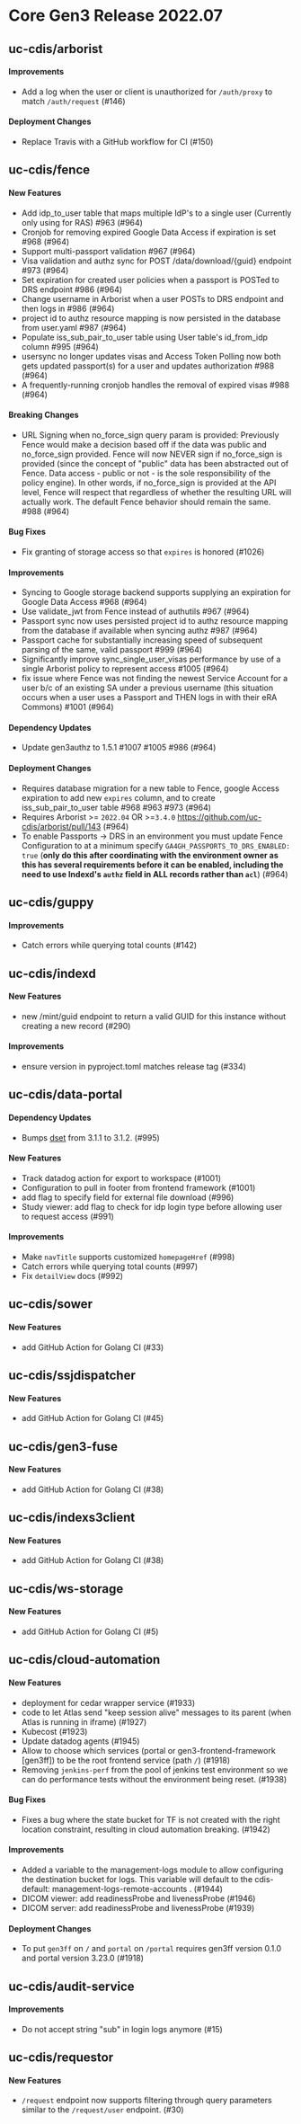 # Core Gen3 Release 2022.07

## uc-cdis/arborist

#### Improvements
  - Add a log when the user or client is unauthorized for `/auth/proxy` to 
    match `/auth/request` (#146)

#### Deployment Changes
  - Replace Travis with a GitHub workflow for CI (#150)

## uc-cdis/fence

#### New Features
  - Add idp_to_user table that maps multiple IdP's to a single user (Currently 
    only using for RAS) #963 (#964)
  - Cronjob for removing expired Google Data Access if expiration is set #968 
    (#964)
  - Support multi-passport validation #967 (#964)
  - Visa validation and authz sync for POST /data/download/{guid} endpoint #973 
    (#964)
  - Set expiration for created user policies when a passport is POSTed to DRS 
    endpoint #986 (#964)
  - Change username in Arborist when a user POSTs to DRS endpoint and then logs 
    in #986 (#964)
  - project id to authz resource mapping is now persisted in the database from 
    user.yaml #987 (#964)
  - Populate iss_sub_pair_to_user table using User table's id_from_idp column 
    #995 (#964)
  - usersync no longer updates visas and Access Token Polling now both gets 
    updated passport(s) for a user and updates authorization #988 (#964)
  - A frequently-running cronjob handles the removal of expired visas #988 
    (#964)

#### Breaking Changes
  - URL Signing when no_force_sign query param is provided: Previously Fence 
    would make a decision based off if the data was public and no_force_sign 
    provided. Fence will now NEVER sign if no_force_sign is provided (since the 
    concept of "public" data has been abstracted out of Fence. Data access - 
    public or not - is the sole responsibility of the policy engine). In other 
    words, if no_force_sign is provided at the API level, Fence will respect 
    that regardless of whether the resulting URL will actually work. The 
    default Fence behavior should remain the same. #988 (#964)

#### Bug Fixes
  - Fix granting of storage access so that `expires` is honored (#1026)

#### Improvements
  - Syncing to Google storage backend supports supplying an expiration for 
    Google Data Access #968 (#964)
  - Use validate_jwt from Fence instead of authutils #967 (#964)
  - Passport sync now uses persisted project id to authz resource mapping from 
    the database if available when syncing authz #987 (#964)
  - Passport cache for substantially increasing speed of subsequent parsing of 
    the same, valid passport #999 (#964)
  - Significantly improve sync_single_user_visas performance by use of a single 
    Arborist policy to represent access #1005 (#964)
  - fix issue where Fence was not finding the newest Service Account for a user 
    b/c of an existing SA under a previous username (this situation occurs when 
    a user uses a Passport and THEN logs in with their eRA Commons) #1001 (#964)

#### Dependency Updates
  - Update gen3authz to 1.5.1 #1007 #1005 #986 (#964)

#### Deployment Changes
  - Requires database migration for a new table to Fence, google Access 
    expiration to add new `expires` column, and to create iss_sub_pair_to_user 
    table #968 #963 #973 (#964)
  - Requires Arborist >= `2022.04` OR >=`3.4.0` 
    https://github.com/uc-cdis/arborist/pull/143 (#964)
  - To enable Passports -> DRS in an environment you must update Fence 
    Configuration to at a minimum specify `GA4GH_PASSPORTS_TO_DRS_ENABLED: 
    true` (**only do this after coordinating with the environment owner as this 
    has several requirements before it can be enabled, including the need to 
    use Indexd's `authz` field in ALL records rather than `acl`**) (#964)

## uc-cdis/guppy

#### Improvements
  - Catch errors while querying total counts (#142)

## uc-cdis/indexd

#### New Features
  - new /mint/guid endpoint to return a valid GUID for this instance without 
    creating a new record (#290)

#### Improvements
  - ensure version in pyproject.toml matches release tag (#334)

## uc-cdis/data-portal

#### Dependency Updates
  - Bumps [dset](https://github.com/lukeed/dset) from 3.1.1 to 3.1.2. (#995)

#### New Features
  - Track datadog action for export to workspace (#1001)
  - Configuration to pull in footer from frontend framework (#1001)
  - add flag to specify field for external file download (#996)
  - Study viewer: add flag to check for idp login type before allowing user to 
    request access (#991)

#### Improvements
  - Make `navTitle` supports customized `homepageHref` (#998)
  - Catch errors while querying total counts (#997)
  - Fix `detailView` docs (#992)

## uc-cdis/sower

#### New Features
  - add GitHub Action for Golang CI (#33)

## uc-cdis/ssjdispatcher

#### New Features
  - add GitHub Action for Golang CI (#45)

## uc-cdis/gen3-fuse

#### New Features
  - add GitHub Action for Golang CI (#38)

## uc-cdis/indexs3client

#### New Features
  - add GitHub Action for Golang CI (#38)

## uc-cdis/ws-storage

#### New Features
  - add GitHub Action for Golang CI (#5)

## uc-cdis/cloud-automation

#### New Features
  - deployment for cedar wrapper service (#1933)
  - code to let Atlas send "keep session alive" messages to its parent (when 
    Atlas is running in iframe) (#1927)
  - Kubecost (#1923)
  - Update datadog agents (#1945)
  - Allow to choose which services (portal or gen3-frontend-framework [gen3ff]) 
    to be the root frontend service (path `/`) (#1918)
  - Removing `jenkins-perf` from the pool of jenkins test environment so we can 
    do performance tests without the environment being reset. (#1938)

#### Bug Fixes
  - Fixes a bug where the state bucket for TF is not created with the right 
    location constraint, resulting in cloud automation breaking. (#1942)

#### Improvements
  - Added a variable to the management-logs module to allow configuring the 
    destination bucket for logs. This variable will default to the 
    cdis-default: management-logs-remote-accounts . (#1944)
  - DICOM viewer: add readinessProbe and livenessProbe (#1946)
  - DICOM server: add readinessProbe and livenessProbe (#1939)

#### Deployment Changes
  - To put `gen3ff` on `/` and `portal` on `/portal` requires gen3ff version 
    0.1.0 and portal version 3.23.0 (#1918)

## uc-cdis/audit-service

#### Improvements
  - Do not accept string "sub" in login logs anymore (#15)

## uc-cdis/requestor

#### New Features
  - `/request` endpoint now supports filtering through query parameters similar 
    to the `/request/user` endpoint. (#30)

